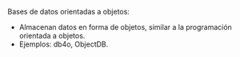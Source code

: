 Bases de datos orientadas a objetos:
   - Almacenan datos en forma de objetos, similar a la programación orientada a objetos.
   - Ejemplos: db4o, ObjectDB.